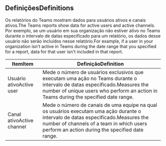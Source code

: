 ## <a name="definitions"></a><span data-ttu-id="fa491-101">Definições</span><span class="sxs-lookup"><span data-stu-id="fa491-101">Definitions</span></span>

<span data-ttu-id="fa491-102">Os relatórios do Teams mostram dados para usuários ativos e canais ativos.</span><span class="sxs-lookup"><span data-stu-id="fa491-102">The Teams reports show data for active users and active channels.</span></span> <span data-ttu-id="fa491-103">Por exemplo, se um usuário em sua organização não estiver ativo no Teams durante o intervalo de datas especificado para um relatório, os dados desse usuário não serão incluídos nesse relatório.</span><span class="sxs-lookup"><span data-stu-id="fa491-103">For example, if a user in your organization isn't active in Teams during the date range that you specified for a report, data for that user isn't included in that report.</span></span>

|<span data-ttu-id="fa491-104">Item</span><span class="sxs-lookup"><span data-stu-id="fa491-104">Item</span></span>  |<span data-ttu-id="fa491-105">Definição</span><span class="sxs-lookup"><span data-stu-id="fa491-105">Definition</span></span>  |
|---------|---------|
|<span data-ttu-id="fa491-106">Usuário ativo</span><span class="sxs-lookup"><span data-stu-id="fa491-106">Active user</span></span>     |<span data-ttu-id="fa491-107">Mede o número de usuários exclusivos que executam uma ação no Teams durante o intervalo de datas especificado.</span><span class="sxs-lookup"><span data-stu-id="fa491-107">Measures the number of unique users who perform an action in Teams during the specified date range.</span></span>    |
|<span data-ttu-id="fa491-108">Canal ativo</span><span class="sxs-lookup"><span data-stu-id="fa491-108">Active channel</span></span>    |<span data-ttu-id="fa491-109">Mede o número de canais de uma equipe na qual os usuários executam uma ação durante o intervalo de datas especificado.</span><span class="sxs-lookup"><span data-stu-id="fa491-109">Measures the number of channels of a team in which users perform an action during the specified date range.</span></span>           |
